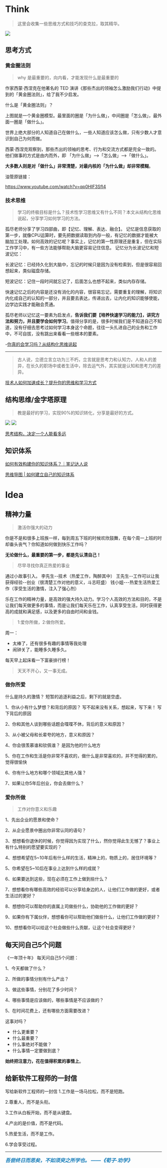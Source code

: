 #  Think
> 这里会收集一些思维方式和技巧的查克拉，取其精华。

![](img/Think-00.jpg)

## 思考方式

### 黄金圈法则

> why 是最重要的，向内看，才能发现什么是最重要的

作家西蒙·西涅克在他著名的 TED 演讲《那些杰出的领袖怎么激励我们行动》中提到的「黄金圈法则」，给了我不少启发。

什么是「黄金圈法则」？

上图就是一个黄金圈模型。最里面的圈是「为什么做」，中间圈是「怎么做」，最外面一圈是「做什么」。

世界上绝大部分的人知道自己在做什么，一些人知道应该怎么做，只有少数人才意识到自己为何而做。

西蒙·西涅克观察到，那些杰出的领袖的思考、行为和交流方式都是完全一致的。他们做事的方式是由内而外，即 「为什么做」——>「怎么做」——>「做什么」。

**大多数人则是对「做什么」非常清楚，对最内核的「为什么做」却非常模糊**。

油管原链接： 

https://www.youtube.com/watch?v=qp0HIF3SfI4


### 技术思维

> 学习的终极目标是什么？技术性学习思维又有什么不同？本文从结构化思维说起，分享学习如何学习的方法。

孤尽老师分享了学习四部曲，即【记忆、理解、表达、融合】。
记忆是信息获取的第一步，就像CPU运算时，要先把数据读取到内存一般，有记忆的数据才能被大脑加工处理。如何高效的记忆呢？事实上，记忆的第一性原理还是重复，但在实际工作学习中，有一些方法能够帮助大脑更容易记住信息。
记忆分为长波记忆和短波记忆：

长波记忆：已经持久化到大脑中，忘记的时候只是因为没有检索到，但是很容易回想起来，类似磁盘存储。


短波记忆：记住一段时间就忘记了，后面怎么也想不起来，类似内存存储。

快速记忆之后的内容是还没有消化的内容，很容易忘记，需要重复的理解，将知识内化成自己的认知的一部分，并且要去表达，传递出去，让内化的知识能够使能，边学边实践才能融会贯通。

孤尽老师以记忆这一要素为启发点，**告诉我们要【培养快速学习的能力】，讲究方法和努力，并且要学会如何学习**。值得分享的是，很多时候我们是不知道自己不知道，没有仔细去思考过如何学习本身这个命题，往往一头扎进自己的业务和工作中，不可自拔，没有跳出来看看一些根本的要素。

-[你真的会学习吗？从结构化思维说起](https://mp.weixin.qq.com/s/4gKQMqZtetDIfjw5fZv_aw) 


---

> 古人说，立德立言立功为三不朽，立言就是思考力和认知力，人和人的差异，在长久的职场中或者生活中，除去运气外，其实就是认知和思考力的差异。

[技术人如何加速成长？提升你的思维和学习方式](https://mp.weixin.qq.com/s/EMZrnDRGCoIAloSFr1js5w)



## 结构思维/金字塔原理

> 教是最好的学习，实现90%的知识转化，分享是最好的方式。

![](img/Think-01.jpg)
![](img/Study-01.png)

[思考结构，决定一个人能看多远](https://mp.weixin.qq.com/s/xjpGjX8JGTja_oR1JTHWNA)

## 知识体系
[如何有效构建你的知识体系？｜笔记达人说](https://mp.weixin.qq.com/s/AtO_Zm7W_zpHAvmRn4wkKw)

[思维导图 | 如何建立自己的知识体系](https://mp.weixin.qq.com/s/8rupWARUBLfxRuI2p83ssg)




# Idea

## 精神力量
> 激活你强大的动力

你是不是和很多上班族一样，每到周五下班的时候欢欣鼓舞，在每个周一上班的时却垂头丧气？你知道如何做到快乐工作吗？

**无论做什么，最重要的第一步，都是先认清自己！**

> 尽早寻找你真正热爱的事业


通过小故事引入。
李先生--技术（热爱工作，陶醉其中）
王先生--工作可以让我获得经验--创业（很清楚工作对他的意义，斗志旺盛）
钱小姐---热爱生活热爱工作（享受生活的激情，注入了强心剂）


乐在工作的精神力量，是高效的强大持久动力。学习个人高效的方法和目的，不是让我们每天做更多的事情，而是让我们每天乐在工作，认真享受生活，同时获得更高的成就和满足感，以及更多的自由时间和金钱。

> 1:爱你所做，2:做你所爱。

周一：
 - 太棒了，还有很多有趣的事情等我处理
 - 闹钟关了，能睡多久睡多久。
 
 
每天早上起床看一下富豪排行榜！


> 天天不开心，又一事无成。


### 做你所爱

什么是持久的激情？ 短暂的追逐利益之后，剩下的就是空虚。



1、你从小有什么梦想？和背后的原因？
写不起来没有关系，想起来，写下来！ 写下背后的原因

2、你和其他人谈到哪些话题会喋喋不休，背后的意义和原因？

3、从小被父母和长辈夸的地方，意义和原因？

4、你会很羡慕谁和钦佩谁？ 是因为他的什么地方

5、你在工作和生活是你非常不喜欢的，做什么是非常喜欢的，并不觉得的累的，觉得很愉快

6、你有什么地方和哪个领域比其他人强？

7、如果让你5年后创业，你会去做什么？




### 爱你所做

> 工作对你意义和乐趣


1、先出企业的愿景和使命？

2、从企业愿景中圈出你非常认同的语句？

3、想想看你退休的时候，你觉得因为实现了什么，然你觉得此生无憾了？事业上有什么特别的愿望要实现的？

4、想想希望在5~10年后有什么样的生活，精神上的，物质上的，居住环境等？

5、你希望在5~10后在事业上达到什么样的成就？

6、如果要达到这些，现在必须在工作上做到些什么？

7、想想看你有哪些高效的经验可以分享给身边的人，让他们工作做的更好，或者生活过的更好？

8、想想你可以帮助你的直属上司做些什么，协助他的工作做的更好？

9、如果你有下属伙伴，想想看你可以帮助他们做些什么，让他们工作做的更好？

10、想想看你可以给这个社会做些什么贡献，让这个社会变得更好？




## 每天问自己5个问题

《一年顶十年》
每天问自己5个问题：

1、今天都做了什么？

2、所做的事情分别有什么产出？

3、做这些事情，分别花了多少时间？

4、哪些事情是应该做的，哪些事情是不应该做的？

5、在时间花费上，还有哪些方面需要改进？


这事对吗？
- 什么更重要？
- 什么最重要？
- 什么事绝对不能做？
- 什么事情一定要做到底？



**始终把注意力，花在值得积累的事情上**。


## 给新软件工程师的一封信
写给新软件工程师的一封信
1.工作是一场马拉松，而不是短跑。

2.尊重人，而不是头衔。

3.工作从白板开始，而不是从键盘。

4.产出的是价值，而不是代码。

5.热爱生活，而不是工作。

6.学会享受过程。




<p/>

---



<b><em><span style="
    font-size: 16px;
    color: #167dba;
"> 吾尝终日而思矣，不如须臾之所学也。 ——《荀子·劝学》</span></em></b>





















